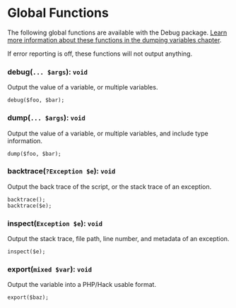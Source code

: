 # Global Functions #

The following global functions are available with the Debug package. [Learn more information about these functions 
in the dumping variables chapter](debugging.md#dumping-variables). 

<div class="notice is-info">
    If error reporting is off, these functions will not output anything.
 </div>

### debug(`... $args`): `void` ###

Output the value of a variable, or multiple variables.

```hack
debug($foo, $bar);
```

### dump(`... $args`): `void` ###

Output the value of a variable, or multiple variables, and include type information.

```hack
dump($foo, $bar);
```

### backtrace(`?Exception $e`): `void` ###

Output the back trace of the script, or the stack trace of an exception.

```hack
backtrace();
backtrace($e);
```

### inspect(`Exception $e`): `void` ###

Output the stack trace, file path, line number, and metadata of an exception.

```hack
inspect($e);
```

### export(`mixed $var`): `void` ###

Output the variable into a PHP/Hack usable format.

```hack
export($baz);
```
